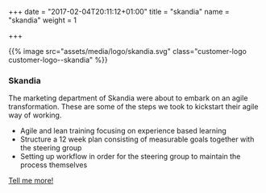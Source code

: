 +++
date = "2017-02-04T20:11:12+01:00"
title = "skandia"
name = "skandia"
weight = 1

+++

{{% image src="assets/media/logo/skandia.svg" class="customer-logo customer-logo--skandia" %}}
### Skandia
The marketing department of Skandia were about to embark on an agile transformation. These are some of the steps we took to kickstart their agile way of working.

* Agile and lean training focusing on experience based learning
* Structure a 12 week plan consisting of measurable goals together with the steering group
* Setting up workflow in order for the steering group to maintain the process themselves

[Tell me more!](mailto:team@lixor.se?subject=Tell%20me%20more!&body=Hi!%20Please%20contact%20me%20so%20we%20can%20have%20coffe%20and%20talk%20about%20agile%20ways%20of%20working)

